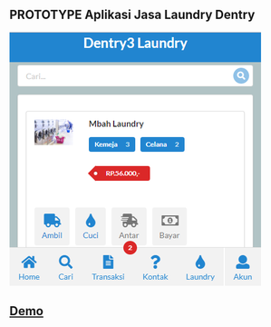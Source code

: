 ## PROTOTYPE Aplikasi Jasa Laundry Dentry
![Mobile](mobile.png)
## [Demo](https://ribuantahun.000webhostapp.com/)